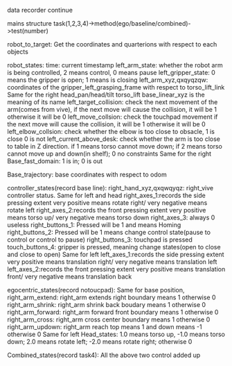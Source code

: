 data recorder continue 

mains structure
task(1,2,3,4)->method(ego/baseline/combined)->test(number)

robot_to_target: Get the coordinates and quarterions with respect to each objects

robot_states:
	time: current timestamp
	left_arm_state: whether the robot arm is being controlled, 2 means control, 0 means pause
	left_gripper_state: 0 means the gripper is open; 1 means is closing
	left_arm_xyz,qxqyqzqw: coordinates of the gripper_left_grasping_frame with respect to torso_lift_link
	Same for the right
	head_pan/head/tilt torso_lift base_linear_xyz is the meaning of its name
	left_target_collision: check the next movement of the arm(comes from vive), if the next move will cause the collision, it will be 1 otherwise it will be 0
	left_move_collsion: check the touchpad movement if the next move will cause the collision, it will be 1 otherwise it will be 0
	left_elbow_collsion: check whether the elbow is too close to obsacle, 1 is close 0 is not
	left_current_above_desk: check whether the arm is too close to table in Z direction. if 1 means torso cannot move down; if 2 means torso cannot move up and down(in shelf); 0 no constraints
	Same for the right
	Base_fast_domain: 1 is in; 0 is out
	
Base_trajectory: base coordinates with respect to odom

controller_states(record base line):
	right_hand_xyz,qxqwqyqz: right_vive controller status.
	Same for left and head
	right_axes_1:records the side pressing extent very positive means rotate right/ very negative means rotate left
	right_axes_2:records the front pressing extent very positive means torso up/ very negative means torso down
	right_axes_3: always 0 useless
	right_buttons_1: Pressed will be 1 and means Homing
	right_buttons_2: Pressed will be 1 means change control state(pause to control or control to pause)
	right_buttons_3: touchpad is pressed
	touch_buttons_4: gripper is pressed, meaning change states(open to close and close to open)
	Same for left
	left_axes_1:records the side pressing extent very positive means translation right/ very negative means translation left
	left_axes_2:records the front pressing extent very positive means translation front/ very negative means translation back
	
egocentric_states(record notoucpad):
	Same for base position,
	right_arm_extend: right_arm extends right boundary means 1 otherwise 0
	right_arm_shrink: right_arm shrink back boudary means 1 otherwise 0
	right_arm_forward: right_arm forward front boundary means 1 otherwise 0 
	right_arm_cross: right_arm cross center boundary means 1 otherwise 0
	right_arm_updown: right_arm reach top means 1 and down means -1 otherwise 0
	Same for left
	Head_states: 1.0 means torso up, -1.0 means torso down; 2.0 means rotate left; -2.0 means rotate right; otherwise 0
	
Combined_states(record task4): All the above two control added up

